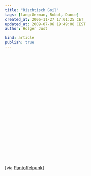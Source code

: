 ```yaml
---
title: "Rischtisch Goil"
tags: [lang:German, Robot, Dance]
created_at: 2006-11-27 17:01:25 CET
updated_at: 2009-07-06 19:49:08 CEST
author: Holger Just

kind: article
publish: true
---
```


<object width="560" height="340"><param name="movie" value="http://www.youtube.com/v/gsOaQGF7kiQ&amp;amp;hl=de&amp;amp;fs=1&amp;amp;color1=0x3a3a3a&amp;amp;color2=0x999999&amp;amp;hd=1"><param name="allowFullScreen" value="true"><param name="allowscriptaccess" value="always"><embed src="http://www.youtube.com/v/gsOaQGF7kiQ&amp;amp;hl=de&amp;amp;fs=1&amp;amp;color1=0x3a3a3a&amp;amp;color2=0x999999&amp;amp;hd=1" type="application/x-shockwave-flash" allowscriptaccess="always" allowfullscreen="true" width="560" height="340"></object>

[via [Pantoffelpunk](http://blog.pantoffelpunk.de/archives/715)]